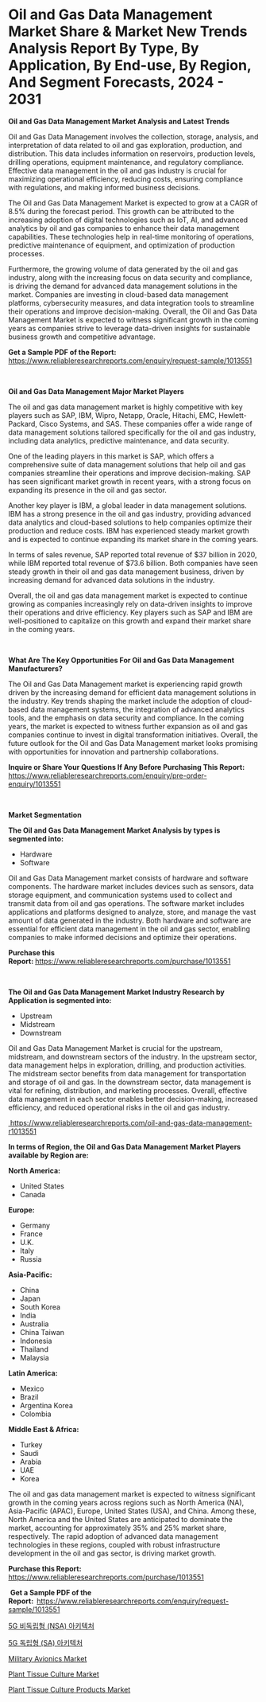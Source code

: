 <p><h1>Oil and Gas Data Management Market Share & Market New Trends Analysis Report By Type, By Application, By End-use, By Region, And Segment Forecasts, 2024 - 2031</h1></p><p><strong>Oil and Gas Data Management Market Analysis and Latest Trends</strong></p>
<p><p>Oil and Gas Data Management involves the collection, storage, analysis, and interpretation of data related to oil and gas exploration, production, and distribution. This data includes information on reservoirs, production levels, drilling operations, equipment maintenance, and regulatory compliance. Effective data management in the oil and gas industry is crucial for maximizing operational efficiency, reducing costs, ensuring compliance with regulations, and making informed business decisions.</p><p>The Oil and Gas Data Management Market is expected to grow at a CAGR of 8.5% during the forecast period. This growth can be attributed to the increasing adoption of digital technologies such as IoT, AI, and advanced analytics by oil and gas companies to enhance their data management capabilities. These technologies help in real-time monitoring of operations, predictive maintenance of equipment, and optimization of production processes.</p><p>Furthermore, the growing volume of data generated by the oil and gas industry, along with the increasing focus on data security and compliance, is driving the demand for advanced data management solutions in the market. Companies are investing in cloud-based data management platforms, cybersecurity measures, and data integration tools to streamline their operations and improve decision-making. Overall, the Oil and Gas Data Management Market is expected to witness significant growth in the coming years as companies strive to leverage data-driven insights for sustainable business growth and competitive advantage.</p></p>
<p><strong>Get a Sample PDF of the Report:&nbsp;</strong> <a href="https://www.reliableresearchreports.com/enquiry/request-sample/1013551">https://www.reliableresearchreports.com/enquiry/request-sample/1013551</a></p>
<p>&nbsp;</p>
<p><strong>Oil and Gas Data Management Major Market Players</strong></p>
<p><p>The oil and gas data management market is highly competitive with key players such as SAP, IBM, Wipro, Netapp, Oracle, Hitachi, EMC, Hewlett-Packard, Cisco Systems, and SAS. These companies offer a wide range of data management solutions tailored specifically for the oil and gas industry, including data analytics, predictive maintenance, and data security.</p><p>One of the leading players in this market is SAP, which offers a comprehensive suite of data management solutions that help oil and gas companies streamline their operations and improve decision-making. SAP has seen significant market growth in recent years, with a strong focus on expanding its presence in the oil and gas sector.</p><p>Another key player is IBM, a global leader in data management solutions. IBM has a strong presence in the oil and gas industry, providing advanced data analytics and cloud-based solutions to help companies optimize their production and reduce costs. IBM has experienced steady market growth and is expected to continue expanding its market share in the coming years.</p><p>In terms of sales revenue, SAP reported total revenue of $37 billion in 2020, while IBM reported total revenue of $73.6 billion. Both companies have seen steady growth in their oil and gas data management business, driven by increasing demand for advanced data solutions in the industry.</p><p>Overall, the oil and gas data management market is expected to continue growing as companies increasingly rely on data-driven insights to improve their operations and drive efficiency. Key players such as SAP and IBM are well-positioned to capitalize on this growth and expand their market share in the coming years.</p></p>
<p>&nbsp;</p>
<p><strong>What Are The Key Opportunities For Oil and Gas Data Management Manufacturers?</strong></p>
<p><p>The Oil and Gas Data Management market is experiencing rapid growth driven by the increasing demand for efficient data management solutions in the industry. Key trends shaping the market include the adoption of cloud-based data management systems, the integration of advanced analytics tools, and the emphasis on data security and compliance. In the coming years, the market is expected to witness further expansion as oil and gas companies continue to invest in digital transformation initiatives. Overall, the future outlook for the Oil and Gas Data Management market looks promising with opportunities for innovation and partnership collaborations.</p></p>
<p><strong>Inquire or Share Your Questions If Any Before Purchasing This Report:</strong> <a href="https://www.reliableresearchreports.com/enquiry/pre-order-enquiry/1013551">https://www.reliableresearchreports.com/enquiry/pre-order-enquiry/1013551</a></p>
<p>&nbsp;</p>
<p><strong>Market Segmentation</strong></p>
<p><strong>The Oil and Gas Data Management Market Analysis by types is segmented into:</strong></p>
<p><ul><li>Hardware</li><li>Software</li></ul></p>
<p><p>Oil and Gas Data Management market consists of hardware and software components. The hardware market includes devices such as sensors, data storage equipment, and communication systems used to collect and transmit data from oil and gas operations. The software market includes applications and platforms designed to analyze, store, and manage the vast amount of data generated in the industry. Both hardware and software are essential for efficient data management in the oil and gas sector, enabling companies to make informed decisions and optimize their operations.</p></p>
<p><strong>Purchase this Report:&nbsp;</strong><a href="https://www.reliableresearchreports.com/purchase/1013551">https://www.reliableresearchreports.com/purchase/1013551</a></p>
<p>&nbsp;</p>
<p><strong>The Oil and Gas Data Management Market Industry Research by Application is segmented into:</strong></p>
<p><ul><li>Upstream</li><li>Midstream</li><li>Downstream</li></ul></p>
<p><p>Oil and Gas Data Management Market is crucial for the upstream, midstream, and downstream sectors of the industry. In the upstream sector, data management helps in exploration, drilling, and production activities. The midstream sector benefits from data management for transportation and storage of oil and gas. In the downstream sector, data management is vital for refining, distribution, and marketing processes. Overall, effective data management in each sector enables better decision-making, increased efficiency, and reduced operational risks in the oil and gas industry.</p></p>
<p><a href="https://www.reliableresearchreports.com/oil-and-gas-data-management-r1013551">&nbsp;https://www.reliableresearchreports.com/oil-and-gas-data-management-r1013551</a></p>
<p><strong>In terms of Region, the Oil and Gas Data Management Market Players available by Region are:</strong></p>
<p>
    <p> <strong> North America: </strong>
        <ul>
            <li>United States</li>
            <li>Canada</li>
        </ul>
        </p> 
    <p> <strong> Europe: </strong>
        <ul>
            <li>Germany</li>
            <li>France</li>
            <li>U.K.</li>
            <li>Italy</li>
            <li>Russia</li>
        </ul>
        </p> 
    <p> <strong> Asia-Pacific: </strong>
        <ul>
            <li>China</li>
            <li>Japan</li>
            <li>South Korea</li>
            <li>India</li>
            <li>Australia</li>
            <li>China Taiwan</li>
            <li>Indonesia</li>
            <li>Thailand</li>
            <li>Malaysia</li>
        </ul>
        </p> 
    <p> <strong> Latin America: </strong>
        <ul>
            <li>Mexico</li>
            <li>Brazil</li>
            <li>Argentina Korea</li>
            <li>Colombia</li>
        </ul>
        </p> 
    <p> <strong> Middle East & Africa: </strong>
        <ul>
            <li>Turkey</li>
            <li>Saudi</li>
            <li>Arabia</li>
            <li>UAE</li>
            <li>Korea</li>
        </ul>
    </p>
    </p>
<p><p>The oil and gas data management market is expected to witness significant growth in the coming years across regions such as North America (NA), Asia-Pacific (APAC), Europe, United States (USA), and China. Among these, North America and the United States are anticipated to dominate the market, accounting for approximately 35% and 25% market share, respectively. The rapid adoption of advanced data management technologies in these regions, coupled with robust infrastructure development in the oil and gas sector, is driving market growth.</p></p>
<p><strong>Purchase this Report: </strong><a href="https://www.reliableresearchreports.com/purchase/1013551">https://www.reliableresearchreports.com/purchase/1013551</a></p>
<p>&nbsp;<strong>Get a Sample PDF of the Report:&nbsp;&nbsp;</strong><a href="https://www.reliableresearchreports.com/enquiry/request-sample/1013551">https://www.reliableresearchreports.com/enquiry/request-sample/1013551</a></p>
<p><strong></strong></p>
<p><p><a href="https://github.com/marufmohassin05/Market-Research-Report-List-2/blob/main/502259280273.md">5G 비독립형 (NSA) 아키텍처</a></p><p><a href="https://github.com/kimvicki3212024/Market-Research-Report-List-2/blob/main/888813080272.md">5G 독립형 (SA) 아키텍처</a></p><p><a href="https://github.com/angeliabkratze/Market-Research-Report-List-2/blob/main/military-avionics-market.md">Military Avionics Market</a></p><p><a href="https://github.com/brentleyjimmiealvaradoz4l1rea/Market-Research-Report-List-3/blob/main/plant-tissue-culture-market.md">Plant Tissue Culture Market</a></p><p><a href="https://github.com/Angelnienowdseej3e45z3p8c/Market-Research-Report-List-3/blob/main/plant-tissue-culture-products-market.md">Plant Tissue Culture Products Market</a></p></p>